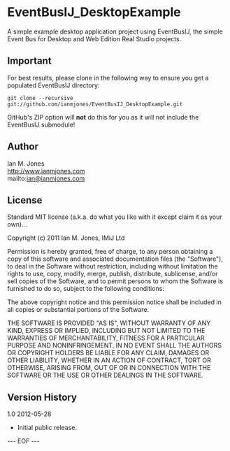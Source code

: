 # EventBusIJ_DesktopExample #

A simple example desktop application project using EventBusIJ, the simple Event Bus for Desktop and Web Edition Real Studio projects.

## Important ##

For best results, please clone in the following way to ensure you get a populated EventBusIJ directory:

	git clone --recursive git://github.com/ianmjones/EventBusIJ_DesktopExample.git

GitHub's ZIP option will **not** do this for you as it will not include the EventBusIJ submodule!


## Author ##

Ian M. Jones  
http://www.ianmjones.com  
mailto:ian@ianmjones.com  


## License ##

Standard MIT license (a.k.a. do what you like with it except claim it as your own)...

Copyright (c) 2011 Ian M. Jones, IMiJ Ltd

Permission is hereby granted, free of charge, to any person
obtaining a copy of this software and associated documentation
files (the "Software"), to deal in the Software without
restriction, including without limitation the rights to use,
copy, modify, merge, publish, distribute, sublicense, and/or sell
copies of the Software, and to permit persons to whom the
Software is furnished to do so, subject to the following
conditions:

The above copyright notice and this permission notice shall be
included in all copies or substantial portions of the Software.

THE SOFTWARE IS PROVIDED "AS IS", WITHOUT WARRANTY OF ANY KIND,
EXPRESS OR IMPLIED, INCLUDING BUT NOT LIMITED TO THE WARRANTIES
OF MERCHANTABILITY, FITNESS FOR A PARTICULAR PURPOSE AND
NONINFRINGEMENT. IN NO EVENT SHALL THE AUTHORS OR COPYRIGHT
HOLDERS BE LIABLE FOR ANY CLAIM, DAMAGES OR OTHER LIABILITY,
WHETHER IN AN ACTION OF CONTRACT, TORT OR OTHERWISE, ARISING
FROM, OUT OF OR IN CONNECTION WITH THE SOFTWARE OR THE USE OR
OTHER DEALINGS IN THE SOFTWARE.


## Version History ##

1.0 2012-05-28

* Initial public release.

--- EOF ---